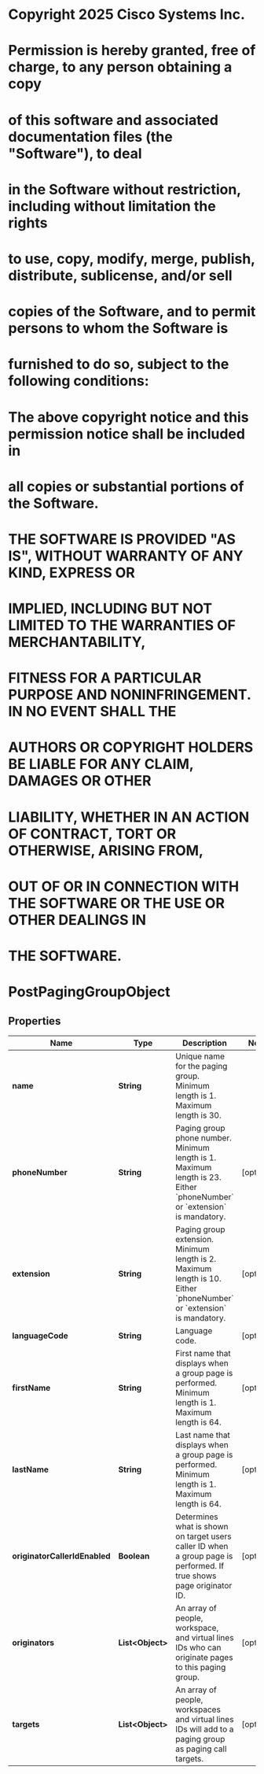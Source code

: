 <!--  Copyright 2025 Cisco Systems Inc.

Permission is hereby granted, free of charge, to any person obtaining a copy
of this software and associated documentation files (the "Software"), to deal
in the Software without restriction, including without limitation the rights
to use, copy, modify, merge, publish, distribute, sublicense, and/or sell
copies of the Software, and to permit persons to whom the Software is
furnished to do so, subject to the following conditions:

The above copyright notice and this permission notice shall be included in
all copies or substantial portions of the Software.

THE SOFTWARE IS PROVIDED "AS IS", WITHOUT WARRANTY OF ANY KIND, EXPRESS OR
IMPLIED, INCLUDING BUT NOT LIMITED TO THE WARRANTIES OF MERCHANTABILITY,
FITNESS FOR A PARTICULAR PURPOSE AND NONINFRINGEMENT. IN NO EVENT SHALL THE
AUTHORS OR COPYRIGHT HOLDERS BE LIABLE FOR ANY CLAIM, DAMAGES OR OTHER
LIABILITY, WHETHER IN AN ACTION OF CONTRACT, TORT OR OTHERWISE, ARISING FROM,
OUT OF OR IN CONNECTION WITH THE SOFTWARE OR THE USE OR OTHER DEALINGS IN
THE SOFTWARE.-->
# Copyright 2025 Cisco Systems Inc.
#
# Permission is hereby granted, free of charge, to any person obtaining a copy
# of this software and associated documentation files (the "Software"), to deal
# in the Software without restriction, including without limitation the rights
# to use, copy, modify, merge, publish, distribute, sublicense, and/or sell
# copies of the Software, and to permit persons to whom the Software is
# furnished to do so, subject to the following conditions:
#
# The above copyright notice and this permission notice shall be included in
# all copies or substantial portions of the Software.
#
# THE SOFTWARE IS PROVIDED "AS IS", WITHOUT WARRANTY OF ANY KIND, EXPRESS OR
# IMPLIED, INCLUDING BUT NOT LIMITED TO THE WARRANTIES OF MERCHANTABILITY,
# FITNESS FOR A PARTICULAR PURPOSE AND NONINFRINGEMENT. IN NO EVENT SHALL THE
# AUTHORS OR COPYRIGHT HOLDERS BE LIABLE FOR ANY CLAIM, DAMAGES OR OTHER
# LIABILITY, WHETHER IN AN ACTION OF CONTRACT, TORT OR OTHERWISE, ARISING FROM,
# OUT OF OR IN CONNECTION WITH THE SOFTWARE OR THE USE OR OTHER DEALINGS IN
# THE SOFTWARE.



# PostPagingGroupObject


## Properties

| Name | Type | Description | Notes |
|------------ | ------------- | ------------- | -------------|
|**name** | **String** | Unique name for the paging group. Minimum length is 1. Maximum length is 30. |  |
|**phoneNumber** | **String** | Paging group phone number. Minimum length is 1. Maximum length is 23.  Either &#x60;phoneNumber&#x60; or &#x60;extension&#x60; is mandatory. |  [optional] |
|**extension** | **String** | Paging group extension. Minimum length is 2. Maximum length is 10.  Either &#x60;phoneNumber&#x60; or &#x60;extension&#x60; is mandatory. |  [optional] |
|**languageCode** | **String** | Language code. |  [optional] |
|**firstName** | **String** | First name that displays when a group page is performed. Minimum length is 1. Maximum length is 64. |  [optional] |
|**lastName** | **String** | Last name that displays when a group page is performed. Minimum length is 1. Maximum length is 64. |  [optional] |
|**originatorCallerIdEnabled** | **Boolean** | Determines what is shown on target users caller ID when a group page is performed. If true shows page originator ID. |  [optional] |
|**originators** | **List&lt;Object&gt;** | An array of people, workspace, and virtual lines IDs who can originate pages to this paging group. |  [optional] |
|**targets** | **List&lt;Object&gt;** | An array of people, workspaces and virtual lines IDs will add to a paging group as paging call targets. |  [optional] |



